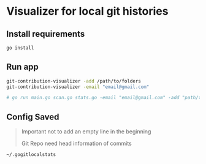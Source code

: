 # Visualizer for local git histories

## Install requirements

```bash
go install
```

## Run app

```bash
git-contribution-visualizer -add /path/to/folders
git-contribution-visualizer -email "email@gmail.com"

# go run main.go scan.go stats.go -email "email@gmail.com" -add "path/to/git/repo"
```

## Config Saved

> Important not to add an empty line in the beginning
>
> Git Repo need head information of commits

`~/.gogitlocalstats`
